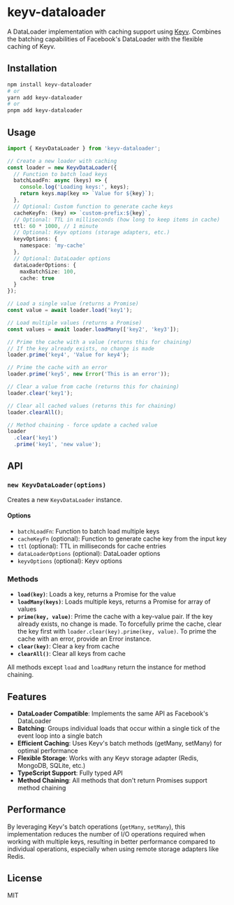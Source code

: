 # keyv-dataloader

A DataLoader implementation with caching support using [Keyv](https://github.com/jaredwray/keyv). Combines the batching capabilities of Facebook's DataLoader with the flexible caching of Keyv.

## Installation

```bash
npm install keyv-dataloader
# or
yarn add keyv-dataloader
# or
pnpm add keyv-dataloader
```

## Usage

```typescript
import { KeyvDataLoader } from 'keyv-dataloader';

// Create a new loader with caching
const loader = new KeyvDataLoader({
  // Function to batch load keys
  batchLoadFn: async (keys) => {
    console.log('Loading keys:', keys);
    return keys.map(key => `Value for ${key}`);
  },
  // Optional: Custom function to generate cache keys
  cacheKeyFn: (key) => `custom-prefix:${key}`,
  // Optional: TTL in milliseconds (how long to keep items in cache)
  ttl: 60 * 1000, // 1 minute
  // Optional: Keyv options (storage adapters, etc.)
  keyvOptions: {
    namespace: 'my-cache'
  },
  // Optional: DataLoader options
  dataLoaderOptions: {
    maxBatchSize: 100,
    cache: true
  }
});

// Load a single value (returns a Promise)
const value = await loader.load('key1');

// Load multiple values (returns a Promise)
const values = await loader.loadMany(['key2', 'key3']);

// Prime the cache with a value (returns this for chaining)
// If the key already exists, no change is made
loader.prime('key4', 'Value for key4');

// Prime the cache with an error
loader.prime('key5', new Error('This is an error'));

// Clear a value from cache (returns this for chaining)
loader.clear('key1');

// Clear all cached values (returns this for chaining)
loader.clearAll();

// Method chaining - force update a cached value
loader
  .clear('key1')
  .prime('key1', 'new value');
```

## API

### `new KeyvDataLoader(options)`

Creates a new `KeyvDataLoader` instance.

#### Options

- `batchLoadFn`: Function to batch load multiple keys
- `cacheKeyFn` (optional): Function to generate cache key from the input key
- `ttl` (optional): TTL in milliseconds for cache entries 
- `dataLoaderOptions` (optional): DataLoader options
- `keyvOptions` (optional): Keyv options

### Methods

- **`load(key)`**: Loads a key, returns a Promise for the value
- **`loadMany(keys)`**: Loads multiple keys, returns a Promise for array of values
- **`prime(key, value)`**: Prime the cache with a key-value pair. If the key already exists, no change is made. To forcefully prime the cache, clear the key first with `loader.clear(key).prime(key, value)`. To prime the cache with an error, provide an Error instance.
- **`clear(key)`**: Clear a key from cache
- **`clearAll()`**: Clear all keys from cache

All methods except `load` and `loadMany` return the instance for method chaining.

## Features

- **DataLoader Compatible**: Implements the same API as Facebook's DataLoader
- **Batching**: Groups individual loads that occur within a single tick of the event loop into a single batch
- **Efficient Caching**: Uses Keyv's batch methods (getMany, setMany) for optimal performance
- **Flexible Storage**: Works with any Keyv storage adapter (Redis, MongoDB, SQLite, etc.)
- **TypeScript Support**: Fully typed API
- **Method Chaining**: All methods that don't return Promises support method chaining

## Performance

By leveraging Keyv's batch operations (`getMany`, `setMany`), this implementation reduces the number of I/O operations required when working with multiple keys, resulting in better performance compared to individual operations, especially when using remote storage adapters like Redis.

## License

MIT
